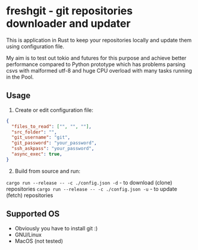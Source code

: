 # freshgit - git repositories downloader and updater

This is application in Rust to keep your repositories locally and update them
using configuration file.

My aim is to test out tokio and futures for this purpose and achieve better
performance compared to Python prototype which has problems parsing csvs with
malformed utf-8 and huge CPU overload with many tasks running in the Pool.

## Usage

1. Create or edit configuration file:

```json
{
  "files_to_read": ["", "", ""],
  "src_folder": "",
  "git_username": "git",
  "git_password": "your_password",
  "ssh_askpass": "your_password",
  "async_exec": true,
}
```

2. Build from source and run:

`cargo run --release -- -c ./config.json -d` - to download (clone) repositories
`cargo run --release -- -c ./config.json -u` - to update (fetch) repositories

## Supported OS

- Obviously you have to install git :)
- GNU/Linux
- MacOS (not tested)

